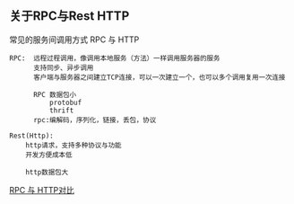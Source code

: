 ## 关于RPC与Rest HTTP

常见的服务间调用方式  RPC 与 HTTP


    RPC:  远程过程调用，像调用本地服务（方法）一样调用服务器的服务
          支持同步、异步调用
          客户端与服务器之间建立TCP连接，可以一次建立一个，也可以多个调用复用一次连接

          RPC 数据包小
              protobuf
              thrift
          rpc:编解码，序列化，链接，丢包，协议

    Rest(Http):
        http请求，支持多种协议与功能
        开发方便成本低

        http数据包大

[RPC 与 HTTP对比](https://www.douban.com/note/523340109/)